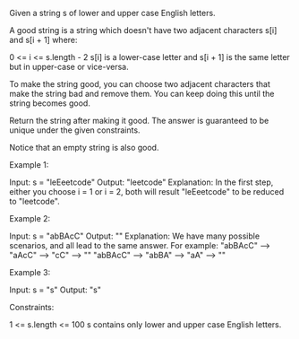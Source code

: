 Given a string s of lower and upper case English letters.

A good string is a string which doesn't have two adjacent characters s[i] and
s[i + 1] where:


0 <= i <= s.length - 2
s[i] is a lower-case letter and s[i + 1] is the same letter but in upper-case
or vice-versa.


To make the string good, you can choose two adjacent characters that make the
string bad and remove them. You can keep doing this until the string becomes
good.

Return the string after making it good. The answer is guaranteed to be unique
under the given constraints.

Notice that an empty string is also good.


Example 1:


Input: s = "leEeetcode"
Output: "leetcode"
Explanation: In the first step, either you choose i = 1 or i = 2, both will
result "leEeetcode" to be reduced to "leetcode".


Example 2:


Input: s = "abBAcC"
Output: ""
Explanation: We have many possible scenarios, and all lead to the same
answer. For example:
"abBAcC" --> "aAcC" --> "cC" --> ""
"abBAcC" --> "abBA" --> "aA" --> ""


Example 3:


Input: s = "s"
Output: "s"



Constraints:


1 <= s.length <= 100
s contains only lower and upper case English letters.




